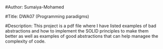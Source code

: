 #Author: Sumaiya-Mohamed

#Title: DWA07 (Programming paradigms)

#Description: This project is a pdf file where I have listed examples of bad abstractions and how to implement the SOLID principles to make them better as well as 
              examples of good abstractions that can help managee the complexity of code.
